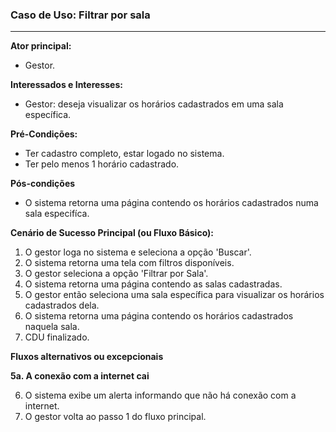 ### Caso de Uso: Filtrar por sala
---
**Ator principal:** 
- Gestor.

**Interessados e Interesses:**
- Gestor: deseja visualizar os horários cadastrados em uma sala específica.

**Pré-Condições:**
- Ter cadastro completo, estar logado no sistema.
- Ter pelo menos 1 horário cadastrado.

**Pós-condições**
- O sistema retorna uma página contendo os horários cadastrados numa sala especifíca.

**Cenário de Sucesso Principal (ou Fluxo Básico):**

1. O gestor loga no sistema e seleciona a opção 'Buscar'. 
2. O sistema retorna uma tela com filtros disponíveis.
3. O gestor seleciona a opção 'Filtrar por Sala'. 
4. O sistema retorna uma página contendo as salas cadastradas.
5. O gestor então seleciona uma sala específica para visualizar os horários cadastrados dela.
6. O sistema retorna uma página contendo os horários cadastrados naquela sala.
7. CDU finalizado.

**Fluxos alternativos ou excepcionais**

**5a. A conexão com a internet cai**

6. O sistema exibe um alerta informando que não há conexão com a internet.
7. O gestor volta ao passo 1 do fluxo principal.
